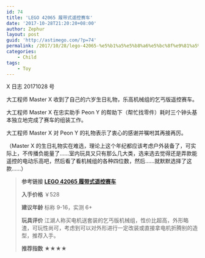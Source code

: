 ```yaml
---
id: 74
title: 'LEGO 42065 履带式遥控赛车'
date: '2017-10-28T21:20:20+08:00'
author: Zephur
layout: post
guid: 'http://astimego.com/?p=74'
permalink: /2017/10/28/lego-42065-%e5%b1%a5%e5%b8%a6%e5%bc%8f%e9%81%a5%e6%8e%a7%e8%b5%9b%e8%bd%a6/
categories:
    - Child
tags:
    - Toy
---
```


X 日志 20171028 号

大工程师 Master X 收到了自己的六岁生日礼物，乐高机械组的乞丐版遥控赛车。

大工程师 Master X 在忠实助手 Peon Y 的帮助下（帮忙找零件）耗时三个钟头基本独立地完成了赛车的组装工作。

大工程师 Master X 对 Peon Y 的礼物表示了衷心的感谢并嘱咐其再接再厉。

（Master X 的生日礼物实在难选，理论上这个年纪都应该考虑户外装备了，可实际上，不传播负能量了……室内玩具又只有那么几大类，选来选去觉得还是弄款能遥控的电动乐高吧，然后看了看机械组的各种四位数，然后……就默默选择了这款……）

> **参考链接** [**LEGO 42065 履带式遥控赛车**](https://shop.lego.com/en-US/RC-Tracked-Racer-42065)
> 
> **入手价格** ￥528
> 
> **建议年龄** 标称 9-16，实测 6+
> 
> **玩具评价** 江湖人称买电机送套装的乞丐版机械组，性价比超高，外形略渣，可玩性尚可，考虑到可以对外形进行一定改装或直接拿电机折腾别的造型，推荐入手。
> 
> **推荐指数** ★★★★